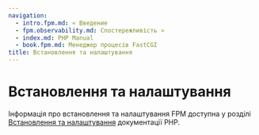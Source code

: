 ```yaml
---
navigation:
  - intro.fpm.md: « Введение
  - fpm.observability.md: Спостережливість »
  - index.md: PHP Manual
  - book.fpm.md: Менеджер процесів FastCGI
title: Встановлення та налаштування
---
```

# Встановлення та налаштування

Інформація про встановлення та налаштування FPM доступна у розділі [Встановлення та налаштування](install.fpm.md) документації PHP.
